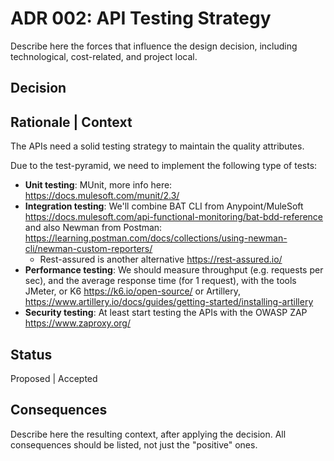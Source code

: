 # ADR 002: API Testing Strategy
Describe here the forces that influence the design decision, including technological, cost-related, and project local. 

## Decision 


## Rationale | Context
The APIs need a solid testing strategy to maintain the quality attributes.

Due to the test-pyramid, we need to implement the following type of tests:

- **Unit testing**: MUnit, more info here: https://docs.mulesoft.com/munit/2.3/
- **Integration testing**: We'll combine BAT CLI from Anypoint/MuleSoft https://docs.mulesoft.com/api-functional-monitoring/bat-bdd-reference and also Newman from Postman: https://learning.postman.com/docs/collections/using-newman-cli/newman-custom-reporters/
  - Rest-assured is another alternative https://rest-assured.io/
- **Performance testing**: We should measure throughput (e.g. requests per sec), and the average response time (for 1 request), with the tools JMeter, or K6 https://k6.io/open-source/ or Artillery, https://www.artillery.io/docs/guides/getting-started/installing-artillery
- **Security testing**: At least start testing the APIs with the OWASP ZAP https://www.zaproxy.org/

## Status
Proposed | Accepted

## Consequences
Describe here the resulting context, after applying the decision. All consequences should be listed, not just the "positive" ones. 

